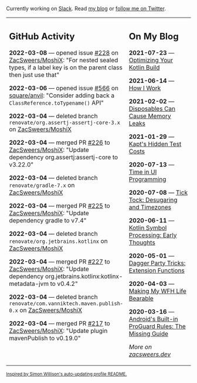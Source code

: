 Currently working on [Slack](https://slack.com/). Read [my blog](https://zacsweers.dev/) or [follow me on Twitter](https://twitter.com/ZacSweers).

<table><tr><td valign="top" width="60%">

## GitHub Activity
<!-- githubActivity starts -->
**2022-03-08** — opened issue [#228](https://github.com/ZacSweers/MoshiX/issues/228) on [ZacSweers/MoshiX](https://github.com/ZacSweers/MoshiX): "For nested sealed types, if a label key is on the parent class then just use that"

**2022-03-06** — opened issue [#566](https://github.com/square/anvil/issues/566) on [square/anvil](https://github.com/square/anvil): "Consider adding back a `ClassReference.toTypename()` API"

**2022-03-04** — deleted branch `renovate/org.assertj-assertj-core-3.x` on [ZacSweers/MoshiX](https://github.com/ZacSweers/MoshiX)

**2022-03-04** — merged PR [#226](https://github.com/ZacSweers/MoshiX/pull/226) to [ZacSweers/MoshiX](https://github.com/ZacSweers/MoshiX): "Update dependency org.assertj:assertj-core to v3.22.0"

**2022-03-04** — deleted branch `renovate/gradle-7.x` on [ZacSweers/MoshiX](https://github.com/ZacSweers/MoshiX)

**2022-03-04** — merged PR [#225](https://github.com/ZacSweers/MoshiX/pull/225) to [ZacSweers/MoshiX](https://github.com/ZacSweers/MoshiX): "Update dependency gradle to v7.4"

**2022-03-04** — deleted branch `renovate/org.jetbrains.kotlinx` on [ZacSweers/MoshiX](https://github.com/ZacSweers/MoshiX)

**2022-03-04** — merged PR [#227](https://github.com/ZacSweers/MoshiX/pull/227) to [ZacSweers/MoshiX](https://github.com/ZacSweers/MoshiX): "Update dependency org.jetbrains.kotlinx:kotlinx-metadata-jvm to v0.4.2"

**2022-03-04** — deleted branch `renovate/com.vanniktech.maven.publish-0.x` on [ZacSweers/MoshiX](https://github.com/ZacSweers/MoshiX)

**2022-03-04** — merged PR [#217](https://github.com/ZacSweers/MoshiX/pull/217) to [ZacSweers/MoshiX](https://github.com/ZacSweers/MoshiX): "Update plugin mavenPublish to v0.19.0"
<!-- githubActivity ends -->
</td><td valign="top" width="40%">

## On My Blog
<!-- blog starts -->
**2021-07-23** — [Optimizing Your Kotlin Build](https://www.zacsweers.dev/optimizing-your-kotlin-build/)

**2021-06-14** — [How I Work](https://www.zacsweers.dev/how-i-work/)

**2021-02-02** — [Disposables Can Cause Memory Leaks](https://www.zacsweers.dev/disposables-can-cause-memory-leaks/)

**2021-01-29** — [Kapt's Hidden Test Costs](https://www.zacsweers.dev/kapts-hidden-test-costs/)

**2020-07-13** — [Time in UI Programming](https://www.zacsweers.dev/time-in-ui/)

**2020-07-08** — [Tick Tock: Desugaring and Timezones](https://www.zacsweers.dev/ticktock-desugaring-timezones/)

**2020-06-11** — [Kotlin Symbol Processing: Early Thoughts](https://www.zacsweers.dev/kotlin-symbol-processor-early-thoughts/)

**2020-05-01** — [Dagger Party Tricks: Extension Functions](https://www.zacsweers.dev/dagger-party-tricks-extension-functions/)

**2020-04-03** — [Making My WFH Life Bearable](https://www.zacsweers.dev/making-wfh-life-bearable/)

**2020-03-16** — [Android's Built-in ProGuard Rules: The Missing Guide](https://www.zacsweers.dev/android-proguard-rules/)
<!-- blog ends -->
_More on [zacsweers.dev](https://zacsweers.dev/)_
</td></tr></table>

<sub><a href="https://simonwillison.net/2020/Jul/10/self-updating-profile-readme/">Inspired by Simon Willison's auto-updating profile README.</a></sub>